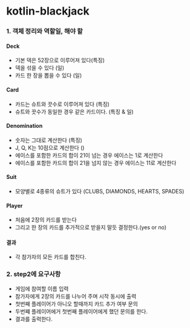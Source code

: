 # kotlin-blackjack


### 1. 객체 정리와 역할일, 해야 할 

#### Deck
- 기본 덱은 52장으로 이루어져 있다(특징)
- 덱을 섞을 수 있다 (일)
- 카드 한 장을 뽑을 수 있다 (일)

#### Card
- 카드는 슈트와 끗수로 이루어져 있다 (특징)
- 슈트와 끗수가 동일한 경우 같은 카드이다. (특징 & 일)

#### Denomination
- 숫자는 그대로 계산한다 (특징)
- J, Q, K는 10점으로 계산한다 ()
- 에이스를 포함한 카드의 합이 21이 넘는 경우 에이스는 1로 계산한다
- 에이스를 포함한 카드의 합이 21을 넘지 않는 경우 에이스는 11로 계산한다

#### Suit
- 모양별로 4종류의 슈트가 있다 (CLUBS, DIAMONDS, HEARTS, SPADES)

#### Player
- 처음에 2장의 카드를 받는다
- 그리고 한 장의 카드를 추가적으로 받을지 말듯 결정한다.(yes or no)

#### 결과
- 각 참가자의 모든 카드를 합친다.


### 2. step2에 요구사항
- 게임에 참여할 이름 입력
- 참가자에게 2장의 카드를 나누어 주며 시작 동시에 출력
- 첫번째 플레이어가 아니오 할때까지 카드 추가 여부 문의
- 두번쨰 플레이어에거 첫번째 플레이어에게 했던 문의를 한다.
- 결과를 출력한다.




